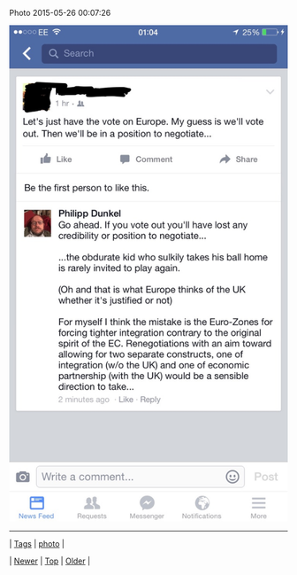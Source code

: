 <!--
title: Photo 2015-05-26 00
date: 2020-06-28T15:27:00.081Z
tags: photo
-->


Photo 2015-05-26 00:07:26

![](119892834034-0.jpg)

<!--BOTTOM-POST-NAVIGATION-->
---

| [Tags](tags.md) | [photo](tag-photo.md) |

| [Newer](119874340407.md) | [Top](index.md) | [Older](119930623654.md) |